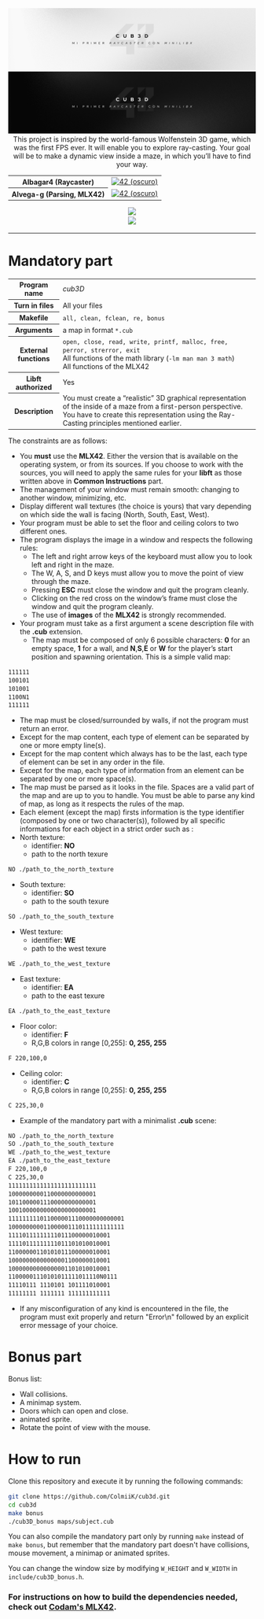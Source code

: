 <div align="center">
    <img src="https://github.com/15Galan/42_project-readmes/blob/master/banners/cursus/projects/cub3d-light.png?raw=true#gh-light-mode-only" alt="Banner (claro)" />
    <img src="https://github.com/15Galan/42_project-readmes/blob/master/banners/cursus/projects/cub3d-dark.png?raw=true#gh-dark-mode-only" alt="Banner (oscuro)" />
    <br>
This project is inspired by the world-famous Wolfenstein 3D game, which was the first FPS ever. It will enable you to explore ray-casting. Your goal will be to make a dynamic view inside a maze, in which you’ll have to find your way.
    <br>
	<table>
	<tr><th>Albagar4 (Raycaster)</th>
		<td><a href='https://profile.intra.42.fr/users/albagar4' target="_blank">
        <img alt='42 (oscuro)' src='https://img.shields.io/badge/Málaga-black?style=flat&logo=42&logoColor=white'/></td>
	</tr>
	<tr><th>Alvega-g (Parsing, MLX42)</th>
		<td><a href='https://profile.intra.42.fr/users/alvega-g' target="_blank">
        <img alt='42 (oscuro)' src='https://img.shields.io/badge/Málaga-black?style=flat&logo=42&logoColor=white'/><br></td>
	</tr>
	</table>    
    <img src="https://img.shields.io/badge/score- 120%20%2F%20100-success?color=%2312bab9&style=flat" />
    </a>
<div>
	<img src="https://s12.gifyu.com/images/SroGH.md.gif"/>
</div>
</div>

---

# Mandatory part

<table>
  <tr>
    <th>Program name</th>
    <td><em>cub3D</em></td>
  </tr>
  <tr>
    <th>Turn in files</th>
    <td>All your files</td>
  </tr>
  <tr>
    <th>Makefile</th>
    <td><code>all, clean, fclean, re, bonus</code></td>
  </tr>
  <tr>
	<th>Arguments</th>
	<td>a map in format <code>*.cub</code></td>
  </tr>
  <tr>
    <th>External functions</th>
    <td><code>open, close, read, write, printf, malloc, free, perror, strerror, exit</code><br>
		All functions of the math library (<code>-lm man man 3 math</code>)<br>
		All functions of the MLX42
	</td>
  </tr>
  <tr>
	<th>Libft authorized</th>
	<td>Yes</td>
  </tr>
  <tr>
    <th>Description</th>
    <td>You must create a “realistic” 3D graphical representation of the inside of a maze from a first-person perspective. You have to create this representation using the Ray-Casting principles mentioned earlier.</td>
  </tr>
</table>

The constraints are as follows:

- You __must__ use the __MLX42__. Either the version that is available on the operating system, or from its sources. If you choose to work with the sources, you will need to apply the same rules for your __libft__ as those written above in __Common Instructions__ part.
- The management of your window must remain smooth: changing to another window, minimizing, etc.
- Display different wall textures (the choice is yours) that vary depending on which side the wall is facing (North, South, East, West).
- Your program must be able to set the floor and ceiling colors to two different ones.
- The program displays the image in a window and respects the following rules:
	- The left and right arrow keys of the keyboard must allow you to look left and right in the maze.
	- The W, A, S, and D keys must allow you to move the point of view through the maze.
	- Pressing __ESC__ must close the window and quit the program cleanly.
	- Clicking on the red cross on the window’s frame must close the window and quit the program cleanly.
	- The use of __images__ of the __MLX42__ is strongly recommended.
- Your program must take as a first argument a scene description file with the __.cub__ extension.
	- The map must be composed of only 6 possible characters: __0__ for an empty space, __1__ for a wall, and __N__,__S__,__E__ or __W__ for the player’s start position and spawning orientation.
	This is a simple valid map:
```bash
111111
100101
101001
1100N1
111111
```
- The map must be closed/surrounded by walls, if not the program must return an error.
- Except for the map content, each type of element can be separated by one or more empty line(s).
- Except for the map content which always has to be the last, each type of element can be set in any order in the file.
- Except for the map, each type of information from an element can be separated by one or more space(s).
- The map must be parsed as it looks in the file. Spaces are a valid part of the map and are up to you to handle. You must be able to parse any kind of map, as long as it respects the rules of the map.
- Each element (except the map) firsts information is the type identifier (composed by one or two character(s)), followed by all specific informations for each object in a strict order such as :
- North texture:
	- identifier: __NO__
	- path to the north texure
```bash
NO ./path_to_the_north_texture
```

- South texture:
	- identifier: __SO__
	- path to the south texure
```bash
SO ./path_to_the_south_texture
```
- West texture:
	- identifier: __WE__
	- path to the west texure
```bash
WE ./path_to_the_west_texture
```
- East texture:
	- identifier: __EA__
	- path to the east texure
```bash
EA ./path_to_the_east_texture
```
- Floor color:
	- identifier: __F__
	- R,G,B colors in range [0,255]: __0, 255, 255__
```bash
F 220,100,0
```
- Ceiling color:
	- identifier: __C__
	- R,G,B colors in range [0,255]: __0, 255, 255__
```bash
C 225,30,0
```

- Example of the mandatory part with a minimalist __.cub__ scene:
```bash
NO ./path_to_the_north_texture
SO ./path_to_the_south_texture
WE ./path_to_the_west_texture
EA ./path_to_the_east_texture
F 220,100,0
C 225,30,0
1111111111111111111111111
1000000000110000000000001
1011000001110000000000001
1001000000000000000000001
111111111011000001110000000000001
100000000011000001110111111111111
11110111111111011100000010001
11110111111111011101010010001
11000000110101011100000010001
10000000000000001100000010001
10000000000000001101010010001
11000001110101011111011110N0111
11110111 1110101 101111010001
11111111 1111111 111111111111
```

- If any misconfiguration of any kind is encountered in the file, the program must exit properly and return "Error\n" followed by an explicit error message of your choice.

# Bonus part

Bonus list:
- Wall collisions.
- A minimap system.
- Doors which can open and close.
- animated sprite.
- Rotate the point of view with the mouse.

# How to run

Clone this repository and execute it by running the following commands:

```bash
git clone https://github.com/ColmiiK/cub3d.git
cd cub3d
make bonus
./cub3D_bonus maps/subject.cub
```

You can also compile the mandatory part only by running `make` instead of `make bonus`, but remember that the mandatory part doesn't have collisions, mouse movement, a minimap or animated sprites.

You can change the window size by modifying `W_HEIGHT` and `W_WIDTH` in `include/cub3D_bonus.h`.
### For instructions on how to build the dependencies needed, check out [Codam's MLX42](https://github.com/codam-coding-college/MLX42).
